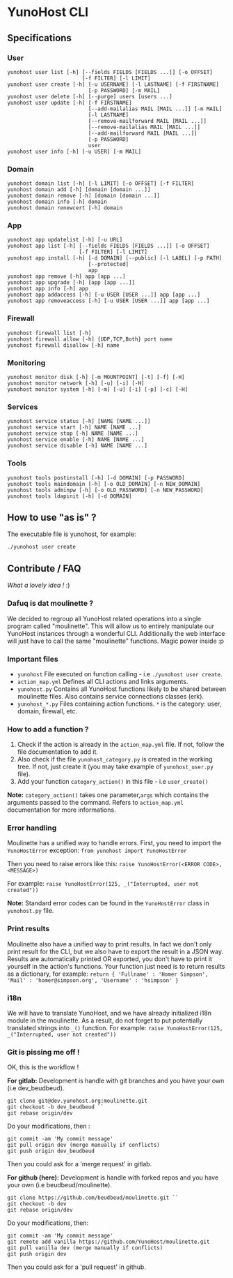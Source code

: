 YunoHost CLI
============


Specifications
--------------


### User

    yunohost user list [-h] [--fields FIELDS [FIELDS ...]] [-o OFFSET]
                            [-f FILTER] [-l LIMIT]
    yunohost user create [-h] [-u USERNAME] [-l LASTNAME] [-f FIRSTNAME]
                              [-p PASSWORD] [-m MAIL]
    yunohost user delete [-h] [--purge] users [users ...]
    yunohost user update [-h] [-f FIRSTNAME]
                              [--add-mailalias MAIL [MAIL ...]] [-m MAIL]
                              [-l LASTNAME]
                              [--remove-mailforward MAIL [MAIL ...]]
                              [--remove-mailalias MAIL [MAIL ...]]
                              [--add-mailforward MAIL [MAIL ...]]
                              [-p PASSWORD]
                              user
    yunohost user info [-h] [-u USER] [-m MAIL]


### Domain

    yunohost domain list [-h] [-l LIMIT] [-o OFFSET] [-f FILTER]
    yunohost domain add [-h] [domain [domain ...]]
    yunohost domain remove [-h] [domain [domain ...]]
    yunohost domain info [-h] domain
    yunohost domain renewcert [-h] domain


### App

    yunohost app updatelist [-h] [-u URL]
    yunohost app list [-h] [--fields FIELDS [FIELDS ...]] [-o OFFSET]
                           [-f FILTER] [-l LIMIT]
    yunohost app install [-h] [-d DOMAIN] [--public] [-l LABEL] [-p PATH]
                              [--protected]
                              app
    yunohost app remove [-h] app [app ...]
    yunohost app upgrade [-h] [app [app ...]]
    yunohost app info [-h] app
    yunohost app addaccess [-h] [-u USER [USER ...]] app [app ...]
    yunohost app removeaccess [-h] [-u USER [USER ...]] app [app ...]


### Firewall

    yunohost firewall list [-h]
    yunohost firewall allow [-h] {UDP,TCP,Both} port name
    yunohost firewall disallow [-h] name


### Monitoring

    yunohost monitor disk [-h] [-m MOUNTPOINT] [-t] [-f] [-H]
    yunohost monitor network [-h] [-u] [-i] [-H]
    yunohost monitor system [-h] [-m] [-u] [-i] [-p] [-c] [-H]


### Services

    yunohost service status [-h] [NAME [NAME ...]]
    yunohost service start [-h] NAME [NAME ...]
    yunohost service stop [-h] NAME [NAME ...]
    yunohost service enable [-h] NAME [NAME ...]
    yunohost service disable [-h] NAME [NAME ...]


### Tools

    yunohost tools postinstall [-h] [-d DOMAIN] [-p PASSWORD]
    yunohost tools maindomain [-h] [-o OLD_DOMAIN] [-n NEW_DOMAIN]
    yunohost tools adminpw [-h] [-o OLD_PASSWORD] [-n NEW_PASSWORD]
    yunohost tools ldapinit [-h] [-d DOMAIN]


How to use "as is" ?
--------------------

The executable file is yunohost, for example:

    ./yunohost user create


Contribute / FAQ
----------------

*What a lovely idea !* :)

### Dafuq is dat moulinette ?
We decided to regroup all YunoHost related operations into a single program called "moulinette". This will allow us to entirely manipulate our YunoHost instances through a wonderful CLI. Additionally the web interface will just have to call the same "moulinette" functions. Magic power inside :p

### Important files
* `` yunohost `` File executed on function calling - i.e `` ./yunohost user create ``.
* `` action_map.yml `` Defines all CLI actions and links arguments.
* `` yunohost.py `` Contains all YunoHost functions likely to be shared between moulinette files. Also contains service connections classes (erk).
* `` yunohost_*.py `` Files containing action functions. `` * `` is the category: user, domain, firewall, etc.

### How to add a function ?
1. Check if the action is already in the `` action_map.yml `` file. If not, follow the file documentation to add it.
2. Also check if the file `` yunohost_category.py `` is created in the working tree. If not, just create it (you may take example of `` yunohost_user.py `` file).
3. Add your function `` category_action() `` in this file - i.e `` user_create() ``

**Note:** `` category_action() `` takes one parameter,`` args `` which contains the arguments passed to the command. Refers to `` action_map.yml `` documentation for more informations.

### Error handling
Moulinette has a unified way to handle errors. First, you need to import the ``YunoHostError`` exception:
`` from yunohost import YunoHostError ``

Then you need to raise errors like this:
`` raise YunoHostError(<ERROR CODE>, <MESSAGE>) ``

For example:
`` raise YunoHostError(125, _("Interrupted, user not created")) ``

**Note:** Standard error codes can be found in the ``YunoHostError`` class in `` yunohost.py `` file.

### Print results
Moulinette also have a unified way to print results. In fact we don't only print result for the CLI, but we also have to export the result in a JSON way.
Results are automatically printed OR exported, you don't have to print it yourself in the action's functions. Your function just need is to return results as a dictionary, for example:
`` return { 'Fullname' : 'Homer Simpson', 'Mail' : 'homer@simpson.org', 'Username' : 'hsimpson' } ``

### i18n
We will have to translate YunoHost, and we have already initialized i18n module in the moulinette. As a result, do not forget to put potentially translated strings into `` _() `` function. For example:
`` raise YunoHostError(125, _("Interrupted, user not created")) ``

### Git is pissing me off !
OK, this is the workflow !

**For gitlab:**
Development is handle with git branches and you have your own (i.e dev_beudbeud).
```
git clone git@dev.yunohost.org:moulinette.git
git checkout -b dev_beudbeud ``
git rebase origin/dev
```


Do your modifications, then :
```
git commit -am 'My commit message'
git pull origin dev (merge manually if conflicts)
git push origin dev_beudbeud
```

Then you could ask for a 'merge request' in gitlab.

**For github (here):**
Development is handle with forked repos and you have your own (i.e beudbeud/moulinette).
```
git clone https://github.com/beudbeud/moulinette.git ``
git checkout -b dev
git rebase origin/dev
```

Do your modifications, then:
```
git commit -am 'My commit message'
git remote add vanilla https://github.com/YunoHost/moulinette.git
git pull vanilla dev (merge manually if conflicts)
git push origin dev
```

Then you could ask for a 'pull request' in github.



